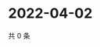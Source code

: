 # 2022-04-02

共 0 条

<!-- BEGIN WEIBO -->
<!-- 最后更新时间 Sat Apr 02 2022 04:01:29 GMT+0800 (China Standard Time) -->

<!-- END WEIBO -->
